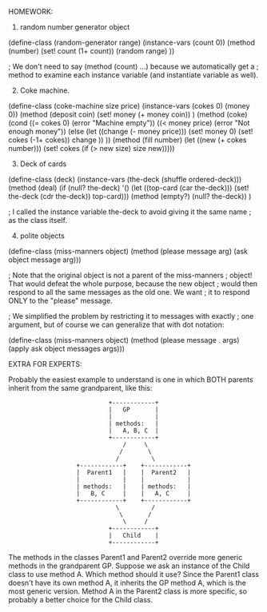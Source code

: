 HOMEWORK:

1.  random number generator object

(define-class (random-generator range)
  (instance-vars (count 0))
  (method (number)
    (set! count (1+ count))
    (random range) ))

; We don't need to say (method (count) ...) because we automatically get a
; method to examine each instance variable (and instantiate variable as well).


2. Coke machine.

(define-class (coke-machine size price)
  (instance-vars (cokes 0) (money 0))
  (method (deposit coin)
    (set! money (+ money coin)) )
  (method (coke)
    (cond ((= cokes 0) (error "Machine empty"))
	  ((< money price) (error "Not enough money"))
	  (else (let ((change (- money price)))
		  (set! money 0)
		  (set! cokes (-1+ cokes))
		  change )) ))
  (method (fill number)
    (let ((new (+ cokes number)))
      (set! cokes (if (> new size) size new)))))


3.  Deck of cards

(define-class (deck)
  (instance-vars (the-deck (shuffle ordered-deck)))
  (method (deal)
    (if (null? the-deck)
	'()
	(let ((top-card (car the-deck)))
	  (set! the-deck (cdr the-deck))
	  top-card)))
  (method (empty?)
    (null? the-deck)) )

; I called the instance variable the-deck to avoid giving it the same name
; as the class itself.


4.  polite objects

(define-class (miss-manners object)
  (method (please message arg)
    (ask object message arg)))

; Note that the original object is not a parent of the miss-manners
; object!  That would defeat the whole purpose, because the new object
; would then respond to all the same messages as the old one.  We want
; it to respond ONLY to the "please" message.

; We simplified the problem by restricting it to messages with exactly
; one argument, but of course we can generalize that with dot notation:

(define-class (miss-manners object)
  (method (please message . args)
    (apply ask object messages args)))




EXTRA FOR EXPERTS:

Probably the easiest example to understand is one in which BOTH parents
inherit from the same grandparent, like this:

                                +------------+
                                |   GP       |
                                |            |
                                | methods:   |
                                |   A, B, C  |
                                +------------+
                                    /     \
                                   /       \
                                  /         \
                       +------------+    +------------+
                       |  Parent1   |    |  Parent2   |
                       |            |    |            |
                       | methods:   |    | methods:   |
                       |   B, C     |    |   A, C     |
                       +------------+    +------------+
                                  \         /
                                   \       /
                                    \     /
                                +------------+
                                |   Child    |
                                +------------+

The methods in the classes Parent1 and Parent2 override more generic
methods in the grandparent GP.  Suppose we ask an instance of the
Child class to use method A.  Which method should it use?  Since the
Parent1 class doesn't have its own method A, it inherits the GP method
A, which is the most generic version.  Method A in the Parent2 class
is more specific, so probably a better choice for the Child class.